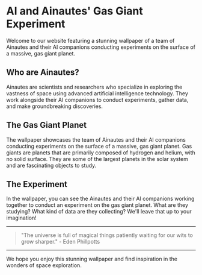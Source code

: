 <!--
Write me markdown content of website with wallpaper:

"A team of Ainautes and their AI companions conducting experiments on the surface of a massive, gas giant planet."

The header of the page should not be copy of the text but rather a real content of the website which is using this wallpaper.

- Feel free to use structure like headings, bullets, numbering, blockquotes, paragraphs, horizontal lines, etc.
- You can use formatting like bold or _italic_
- You can include UTF-8 emojis
- Links should be only #hash anchors (and you can refer to the document itself)
- Do not include images
-->

<!--font:Inter-->

# AI and Ainautes' Gas Giant Experiment

Welcome to our website featuring a stunning wallpaper of a team of Ainautes and their AI companions conducting experiments on the surface of a massive, gas giant planet.

## Who are Ainautes?

Ainautes are scientists and researchers who specialize in exploring the vastness of space using advanced artificial intelligence technology. They work alongside their AI companions to conduct experiments, gather data, and make groundbreaking discoveries.

## The Gas Giant Planet

The wallpaper showcases the team of Ainautes and their AI companions conducting experiments on the surface of a massive, gas giant planet. Gas giants are planets that are primarily composed of hydrogen and helium, with no solid surface. They are some of the largest planets in the solar system and are fascinating objects to study.

## The Experiment

In the wallpaper, you can see the Ainautes and their AI companions working together to conduct an experiment on the gas giant planet. What are they studying? What kind of data are they collecting? We'll leave that up to your imagination!

---

> "The universe is full of magical things patiently waiting for our wits to grow sharper." - Eden Phillpotts

---

We hope you enjoy this stunning wallpaper and find inspiration in the wonders of space exploration.
